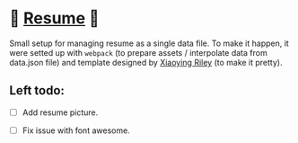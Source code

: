 # :page_facing_up: [Resume](https://alexbeznos.github.io/CV/) :page_with_curl:

Small setup for managing resume as a single data file. To make it happen, it were setted up with `webpack` (to prepare assets / interpolate data from data.json file) and template designed by [Xiaoying Riley](https://themes.3rdwavemedia.com/) (to make it pretty).

## Left todo:

- [ ] Add resume picture.

- [ ] Fix issue with font awesome.
